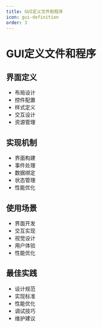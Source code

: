 ```yaml
---
title: GUI定义文件和程序
icon: gui-definition
order: 3
---
```


# GUI定义文件和程序

## 界面定义
- 布局设计
- 控件配置
- 样式定义
- 交互设计
- 资源管理

## 实现机制
- 界面构建
- 事件处理
- 数据绑定
- 状态管理
- 性能优化

## 使用场景
- 界面开发
- 交互实现
- 视觉设计
- 用户体验
- 性能优化

## 最佳实践
- 设计规范
- 实现标准
- 性能优化
- 调试技巧
- 维护建议
